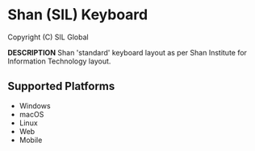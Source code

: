 Shan (SIL) Keyboard
=====================

Copyright (C) SIL Global

__DESCRIPTION__
Shan 'standard' keyboard layout as per Shan Institute for Information Technology layout.


Supported Platforms
-------------------
 * Windows
 * macOS
 * Linux
 * Web
 * Mobile
